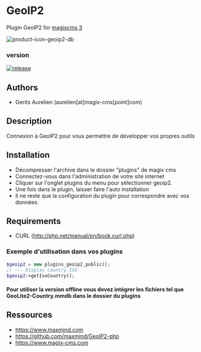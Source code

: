 # GeoIP2
Plugin GeoIP2 for [magixcms 3](https://www.magix-cms.com)

![product-icon-geoip2-db](https://user-images.githubusercontent.com/356674/121079969-1dffca00-c7db-11eb-91f4-d5e44fc5cec6.png)

### version 

[![release](https://img.shields.io/github/release/magix-cms/geoip2.svg)](https://github.com/magix-cms/geoip2/releases/latest)

Authors
-------

* Gerits Aurelien (aurelien[at]magix-cms[point]com)

## Description
Connexion à GeoIP2 pour vous permettre de développer vos propres outils

## Installation
 * Décompresser l'archive dans le dossier "plugins" de magix cms
 * Connectez-vous dans l'administration de votre site internet
 * Cliquer sur l'onglet plugins du menu pour sélectionner geoip2.
 * Une fois dans le plugin, laisser faire l'auto installation
 * Il ne reste que la configuration du plugin pour correspondre avec vos données.

Requirements
   ------------
   * CURL (http://php.net/manual/en/book.curl.php)
   
### Exemple d'utilisation dans vos plugins

```php
$geoip2 = new plugins_geoip2_public();
// --- Display country ISO
$geoip2->getIsoCountry();
````

#### Pour utiliser la version offline vous devez intégrer les fichiers tel que GeoLite2-Country.mmdb dans le dossier du plugins
Ressources
 -----
  * https://www.maxmind.com
  * https://github.com/maxmind/GeoIP2-php
  * https://www.magix-cms.com
